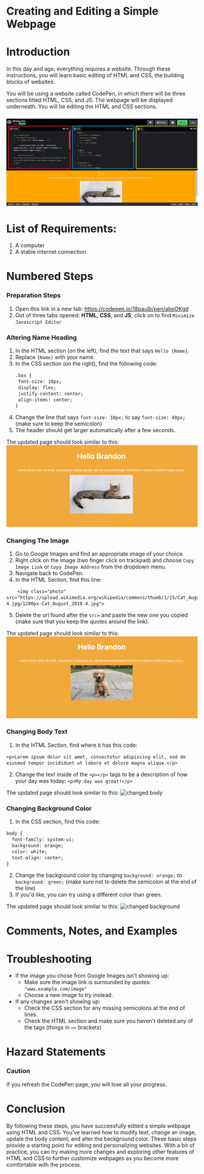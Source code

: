 # Creating and Editing a Simple Webpage

# Introduction
In this day and age, everything requires a website. Through these instructions, you will learn basic editing of HTML and CSS, the building blocks of websites. 

You will be using a website called CodePen, in which there will be three sections titled HTML, CSS, and JS. The webpage will be displayed underneath. You will be editing the HTML and CSS sections.

![codepen full screenshot](./Introduction.jpg)

# List of Requirements:
1. A computer
2. A stable internet connection

# Numbered Steps


### Preparation Steps
1. Open this link in a new tab: https://codepen.io/18paulb/pen/abeOKgd
2. Out of three tabs opened: **HTML**, **CSS**, and **JS**, click on <i class="fas fa-chevron-down"></i> to find `Minimize Javascript Editor`


### Altering Name Heading
1. In the HTML section (on the left), find the text that says `Hello {Name}`.
2. Replace `{Name}` with your name.
3. In the CSS section (on the right), find the following code:
   ```
   .box {
    font-size: 10px;
    display: flex;
    justify-content: center;
    align-items: center;
   }
   ```
4. Change the line that says `font-size: 10px;` to say `font-size: 40px;` (make sure to keep the semicolon)
5. The header should get larger automatically after a few seconds.

The updated page should look similar to this:
![changed header](./images/changedHeader.png)

### Changing The Image
1. Go to Google Images and find an appropriate image of your choice.
2. Right click on the image (two finger click on trackpad) and choose `Copy Image Link` or `Copy Image Address` from the dropdown menu.
3. Navigate back to CodePen.
4. In the HTML Section, find this line:
```
    <img class="photo" src="https://upload.wikimedia.org/wikipedia/commons/thumb/1/15/Cat_August_2010-4.jpg/1200px-Cat_August_2010-4.jpg">
```
5. Delete the url found after the `src=` and paste the new one you copied (make sure that you keep the quotes around the link).

The updated page should look similar to this:
![changed image](./images/changedImage.png)

### Changing Body Text
1. In the HTML Section, find where it has this code:
```
<p>Lorem ipsum dolor sit amet, consectetur adipiscing elit, sed do eiusmod tempor incididunt ut labore et dolore magna aliqua.</p>
```
2. Change the text inside of the `<p></p>` tags to be a description of how your day was today:
   ```<p>My day was great!</p>```

The updated page should look similar to this:
![changed body](./images/changedText.png)

### Changing Background Color
1. In the CSS section, find this code:
```
body {
  font-family: system-ui;
  background: orange;
  color: white;
  text-align: center;
}
```
2. Change the background color by changing `background: orange;` to `background: green;` (make sure not to delete the semicolon at the end of the line)
3. If you'd like, you can try using a different color than green.

The updated page should look similar to this:
![changed background](./images/changedBackground.png)

# Comments, Notes, and Examples

# Troubleshooting
 - If the image you chose from Google Images isn't showing up:
    - Make sure the image link is surrounded by quotes: `"www.example.com/image"`
    - Choose a new image to try instead.
 - If any changes aren't showing up:
    - Check the CSS section for any missing semicolons at the end of lines.
    - Check the HTML section and make sure you haven't deleted any of the tags (things in `<>` brackets)

# Hazard Statements

### Caution 
If you refresh the CodePen page, you will lose all your progress.

# Conclusion
By following these steps, you have successfully edited a simple webpage using HTML and CSS. You’ve learned how to modify text, change an image, update the body content, and alter the background color. These basic steps provide a starting point for editing and personalizing websites. With a bit of practice, you can try making more changes and exploring other features of HTML and CSS to further customize webpages as you become more comfortable with the process.
